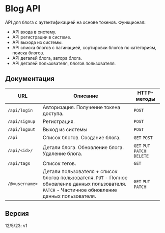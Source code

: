 # Blog API

API для блога с аутентификацией на основе токенов. Функционал:
* API входа в систему.
* API регистрации в системе.
* API выхода из системы. 
* API списка блогов с пагинацией, сортировки блогов по категориям, поиска блогов.
* API деталей блога, автора блога.
* API деталей пользователя, блогов пользователя.

## Документация
URL | Описание | HTTP-методы
--- | --- | ---
`/api/login` | Авторизация. Получение токена доступа. | `POST`
`/api/signup` | Регистрация. | `POST`
`/api/logout` | Выход из системы | `POST`
`/api` | Список блогов. Создание блога. | `GET` `POST`
`/api/<id>/` | Детали блога. Обновление блога. Удаление блога. | `GET` `PUT` `PATCH` `DELETE`
`/api/tags` | Список тегов. | `GET`
`/@<username>` | Детали пользователя + список блогов пользователя. `PUT` - Полное обновление данных пользователя. `PATCH` - Частичное обновление данных пользователя. | `GET` `PUT` `PATCH`

## Версия
12/5/23: v1
